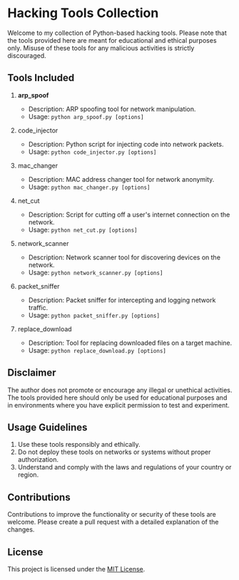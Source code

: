 # Hacking Tools Collection

Welcome to my collection of Python-based hacking tools. Please note that the tools provided here are meant for educational and ethical purposes only. Misuse of these tools for any malicious activities is strictly discouraged.

## Tools Included

1. **arp_spoof**
   - Description: ARP spoofing tool for network manipulation.
   - Usage: `python arp_spoof.py [options]`

2. code_injector
   - Description: Python script for injecting code into network packets.
   - Usage: `python code_injector.py [options]`

3. mac_changer
   - Description: MAC address changer tool for network anonymity.
   - Usage: `python mac_changer.py [options]`

4. net_cut
   - Description: Script for cutting off a user's internet connection on the network.
   - Usage: `python net_cut.py [options]`

5. network_scanner
   - Description: Network scanner tool for discovering devices on the network.
   - Usage: `python network_scanner.py [options]`

6. packet_sniffer
   - Description: Packet sniffer for intercepting and logging network traffic.
   - Usage: `python packet_sniffer.py [options]`

7. replace_download
   - Description: Tool for replacing downloaded files on a target machine.
   - Usage: `python replace_download.py [options]`

## Disclaimer

The author does not promote or encourage any illegal or unethical activities. The tools provided here should only be used for educational purposes and in environments where you have explicit permission to test and experiment.

## Usage Guidelines

1. Use these tools responsibly and ethically.
2. Do not deploy these tools on networks or systems without proper authorization.
3. Understand and comply with the laws and regulations of your country or region.

## Contributions

Contributions to improve the functionality or security of these tools are welcome. Please create a pull request with a detailed explanation of the changes.

## License

This project is licensed under the [MIT License](LICENSE).

